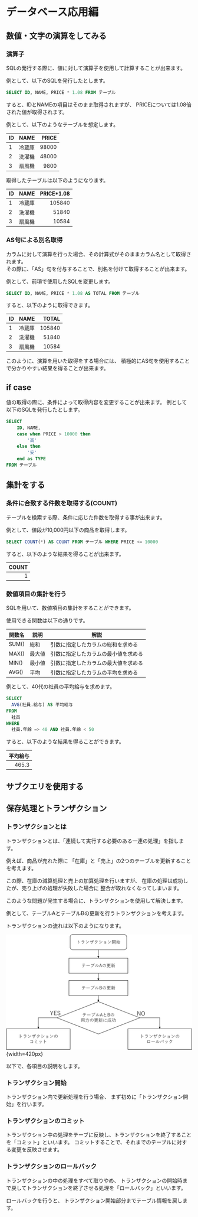 # データベース応用編

## 数値・文字の演算をしてみる

### 演算子

SQLの発行する際に、値に対して演算子を使用して計算することが出来ます。

例として、以下のSQLを発行したとします。

```sql
SELECT ID, NAME, PRICE * 1.08 FROM テーブル
```

すると、IDとNAMEの項目はそのまま取得されますが、
PRICEについては1.08倍された値が取得されます。

例として、以下のようなテーブルを想定します。

|ID|NAME|PRICE|
|--|---|--:|
|1|冷蔵庫| 98000|
|2|洗濯機| 48000|
|3|扇風機| 9800|

取得したテーブルは以下のようになります。

|ID|NAME|PRICE*1.08|
|--|---|---:|
|1|冷蔵庫| 105840|
|2|洗濯機| 51840|
|3|扇風機| 10584|

### AS句による別名取得

カラムに対して演算を行った場合、その計算式がそのままカラム名として取得されます。  
その際に、「AS」句を付与することで、別名を付けて取得することが出来ます。

例として、前項で使用したSQLを変更します。

```sql
SELECT ID, NAME, PRICE * 1.08 AS TOTAL FROM テーブル
```

すると、以下のように取得できます。

|ID|NAME|TOTAL|
|--|---|---:|
|1|冷蔵庫| 105840|
|2|洗濯機| 51840|
|3|扇風機| 10584|

このように、演算を用いた取得をする場合には、
積極的にAS句を使用することで分かりやすい結果を得ることが出来ます。

## if case

値の取得の際に、条件によって取得内容を変更することが出来ます。
例として以下のSQLを発行したとします。

```sql
SELECT
    ID, NAME, 
    case when PRICE > 10000 then
        '高'
    else then
        '安'
    end as TYPE
FROM テーブル
```

## 集計をする

### 条件に合致する件数を取得する(COUNT)

テーブルを検索する際、条件に応じた件数を取得する事が出来ます。

例として、値段が10,000円以下の商品を取得します。

```sql
SELECT COUNT(*) AS COUNT FROM テーブル WHERE PRICE <= 10000
```

すると、以下のような結果を得ることが出来ます。

|COUNT|
|---:|
|1|

### 数値項目の集計を行う

SQLを用いて、数値項目の集計をすることができます。

使用できる関数は以下の通りです。

| 関数名 | 説明 | 解説 | 
|--|--|--|
|SUM()| 総和   | 引数に指定したカラムの総和を求める |
|MAX()| 最大値 | 引数に指定したカラムの最小値を求める|
|MIN()| 最小値 | 引数に指定したカラムの最大値を求める|
|AVG()| 平均   | 引数に指定したカラムの平均を求める|

例として、40代の社員の平均給与を求めます。

```sql
SELECT 
  AVG(社員.給与) AS 平均給与 
FROM 
  社員 
WHERE 
  社員.年齢 => 40 AND 社員.年齢 < 50
```

すると、以下のような結果を得ることができます。

|平均給与 |
|---:|
|465.3|

## サブクエリを使用する

## 保存処理とトランザクション

### トランザクションとは

トランザクションとは、「連続して実行する必要のある一連の処理」を指します。

例えば、商品が売れた際に
「在庫」と「売上」の2つのテーブルを更新することを考えます。

この際、在庫の減算処理と売上の加算処理を行いますが、
在庫の処理は成功したが、売り上げの処理が失敗した場合に
整合が取れなくなってしまいます。

このような問題が発生する場合に、トランザクションを使用して解決します。

例として、テーブルAとテーブルBの更新を行うトランザクションを考えます。

トランザクションの流れは以下のようになります。

![](./shots/database/database_transaction_flow.png){width=420px}

以下で、各項目の説明をします。

### トランザクション開始

トランザクション内で更新処理を行う場合、
まず初めに「トランザクション開始」を行います。

### トランザクションのコミット

トランザクション中の処理をテーブに反映し、トランザクションを終了することを「コミット」といいます。
コミットすることで、それまでのテーブルに対する変更を反映させます。

### トランザクションのロールバック

トランザクションの中の処理をすべて取りやめ、
トランザクションの開始時まで戻してトランザクションを終了させる処理を「ロールバック」といいます。

ロールバックを行うと、
トランザクション開始部分までテーブル情報を戻します。

